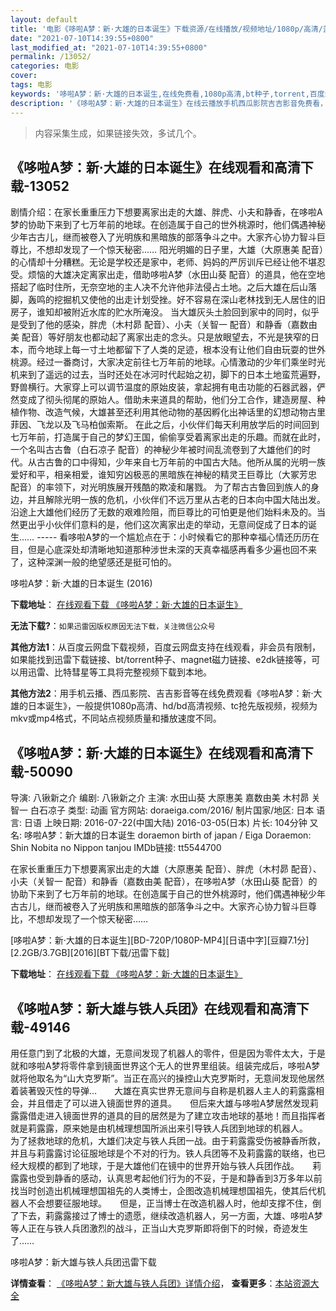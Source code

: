 ```yaml
---
layout: default
title: '电影《哆啦A梦：新·大雄的日本诞生》下载资源/在线播放/视频地址/1080p/高清/蓝光'
date: "2021-07-10T14:39:55+0800"
last_modified_at: "2021-07-10T14:39:55+0800"
permalink: /13052/
categories: 电影
cover:
tags: 电影
keywords: '哆啦A梦：新·大雄的日本诞生,在线免费看,1080p高清,bt种子,torrent,百度云盘,magnet,磁力链,迅雷下载资源'
description: '《哆啦A梦：新·大雄的日本诞生》在线云播放手机西瓜影院吉吉影音免费看，1080p高清bd/hd未删减完整版和tc抢先枪版，mkv/mp4格式，附带bt/torrent种子、magnet/磁力链、百度云盘、网盘资源迅雷下载链接'
---
```


>内容采集生成，如果链接失效，多试几个。


## 《哆啦A梦：新·大雄的日本诞生》在线观看和高清下载-13052

剧情介绍：在家长重重压力下想要离家出走的大雄、胖虎、小夫和静香，在哆啦A梦的协助下来到了七万年前的地球。在创造属于自己的世外桃源时，他们偶遇神秘少年古古儿，继而被卷入了光明族和黑暗族的部落争斗之中。大家齐心协力智斗巨尊比，不想却发现了一个惊天秘密…… 阳光明媚的日子里，大雄（大原惠美 配音）的心情却十分糟糕。无论是学校还是家中，老师、妈妈的严厉训斥已经让他不堪忍受。烦恼的大雄决定离家出走，借助哆啦A梦（水田山葵 配音）的道具，他在空地搭起了临时住所，无奈空地的主人决不允许他非法侵占土地。之后大雄在后山落脚，轰鸣的挖掘机又使他的出走计划受挫。好不容易在深山老林找到无人居住的旧房子，谁知却被附近水库的贮水所淹没。 当大雄灰头土脸回到家中的同时，似乎是受到了他的感染，胖虎（木村昴 配音）、小夫（关智一 配音）和静香（嘉数由美 配音）等好朋友也都动起了离家出走的念头。只是放眼望去，不光是狭窄的日本，而今地球上每一寸土地都留下了人类的足迹，根本没有让他们自由玩耍的世外桃源。经过一番商讨，大家决定前往七万年前的地球。心情激动的少年们乘坐时光机来到了遥远的过去，当时还处在冰河时代起始之初，脚下的日本土地蛮荒遍野，野兽横行。大家穿上可以调节温度的原始皮装，拿起拥有电击功能的石器武器，俨然变成了彻头彻尾的原始人。借助未来道具的帮助，他们分工合作，建造房屋、种植作物、改造气候，大雄甚至还利用其他动物的基因孵化出神话里的幻想动物古里菲因、飞龙以及飞马柏伽索斯。 在此之后，小伙伴们每天利用放学后的时间回到七万年前，打造属于自己的梦幻王国，偷偷享受着离家出走的乐趣。而就在此时，一个名叫古古鲁（白石凉子 配音）的神秘少年被时间乱流卷到了大雄他们的时代。从古古鲁的口中得知，少年来自七万年前的中国古大陆。他所从属的光明一族爱好和平，相亲相爱，谁知穷凶极恶的黑暗族在神秘的精灵王巨尊比（大冢芳忠 配音）的率领下，对光明族展开残酷的欺凌和屠戮。 为了帮古古鲁回到族人的身边，并且解除光明一族的危机，小伙伴们不远万里从古老的日本向中国大陆出发。沿途上大雄他们经历了无数的艰难险阻，而巨尊比的可怕更是他们始料未及的。当然更出乎小伙伴们意料的是，他们这次离家出走的举动，无意间促成了日本的诞生…… ----- 看哆啦A梦的一个尴尬点在于：小时候看它的那种幸福心情还历历在目，但是心底深处却清晰地知道那种涉世未深的天真幸福感再看多少遍也回不来了，这种深渊一般的绝望感还是挺可怕的。


哆啦A梦：新·大雄的日本诞生 (2016)

**下载地址**： [在线观看下载 《哆啦A梦：新·大雄的日本诞生》](https://www.btbtdy.me/btdy/dy6143.html) 


**无法下载?**：`如果迅雷因版权原因无法下载，关注微信公众号 `

**其他方法1**：从百度云网盘下载视频，百度云网盘支持在线观看，非会员有限制，如果能找到迅雷下载链接、bt/torrent种子、magnet磁力链接、e2dk链接等，可以用迅雷、比特彗星等工具将完整视频下载到本地。

**其他方法2**：用手机云播、西瓜影院、吉吉影音等在线免费观看《哆啦A梦：新·大雄的日本诞生》，一般提供1080p高清、hd/bd高清视频、tc抢先版视频，视频为mkv或mp4格式，不同站点视频质量和播放速度不同。


## 《哆啦A梦：新·大雄的日本诞生》在线观看和高清下载-50090

导演: 八锹新之介 编剧: 八锹新之介 主演: 水田山葵 大原惠美 嘉数由美 木村昴 关智一 白石凉子 类型: 动画 官方网站: doraeiga.com/2016/ 制片国家/地区: 日本 语言: 日语 上映日期: 2016-07-22(中国大陆) 2016-03-05(日本) 片长: 104分钟 又名: 哆啦A梦：新大雄的日本诞生 doraemon birth of japan / Eiga Doraemon: Shin Nobita no Nippon tanjou IMDb链接: tt5544700

在家长重重压力下想要离家出走的大雄（大原惠美 配音）、胖虎（木村昴 配音）、小夫（关智一 配音）和静香（嘉数由美 配音），在哆啦A梦（水田山葵 配音）的协助下来到了七万年前的地球。在创造属于自己的世外桃源时，他们偶遇神秘少年古古儿，继而被卷入了光明族和黑暗族的部落争斗之中。大家齐心协力智斗巨尊比，不想却发现了一个惊天秘密……


[哆啦A梦：新·大雄的日本诞生][BD-720P/1080P-MP4][日语中字][豆瓣7.1分][2.2GB/3.7GB][2016][BT下载/迅雷下载]

**下载地址**： [在线观看下载 《哆啦A梦：新·大雄的日本诞生》](https://www.btdx8.com/torrent/doraemon_birth_of_japan_2016.html) 


## 《哆啦A梦：新大雄与铁人兵团》在线观看和高清下载-49146

用任意门到了北极的大雄，无意间发现了机器人的零件，但是因为零件太大，于是就和哆啦A梦将零件拿到镜面世界这个无人的世界里组装。组装完成后，哆啦A梦就将他取名为&ldquo;山大克罗斯&rdquo;。当正在高兴的操控山大克罗斯时，无意间发现他居然着装著毁灭性的导弹…　　大雄在真实世界无意间与自称是机器人主人的莉露露相会，并且借走了可以进入镜面世界的道具。</div>　　但后来大雄与哆啦A梦居然发现莉露露借走进入镜面世界的道具的目的居然是为了建立攻击地球的基地！而且指挥者就是莉露露，原来她是由机械理想国所派出来引导铁人兵团到地球的机器人。</div>　　为了拯救地球的危机，大雄们决定与铁人兵团一战。由于莉露露受伤被静香所救，并且与莉露露讨论征服地球是个不对的行为。铁人兵团等不及莉露露的联络，也已经大规模的都到了地球，于是大雄他们在镜中的世界开始与铁人兵团作战。</div>　　莉露露也受到静香的感动，认真思考起他们行为的不妥，于是和静香到3万多年以前找当时创造出机械理想国祖先的人类博士，企图改造机械理想国祖先，使其后代机器人不会想要征服地球。</div>　　但是，正当博士在改造机器人时，他却支撑不住，倒了下去，莉露露接过了博士的遗愿，继续改造机器人，另一方面，大雄、哆啦A梦等人正在与铁人兵团激烈的战斗，正当山大克罗斯即将倒下的时候，奇迹发生了&hellip;…


哆啦A梦：新大雄与铁人兵团迅雷下载

**详情查看**： [《哆啦A梦：新大雄与铁人兵团》详情介绍](/movie/49146/)， **查看更多**：[本站资源大全](/movie/t/all/)

